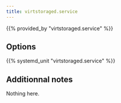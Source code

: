 ```yaml
---
title: virtstoraged.service
---
```


{{% provided_by "virtstoraged.service" %}}

## Options

{{% systemd_unit "virtstoraged.service" %}}

## Additionnal notes

Nothing here.